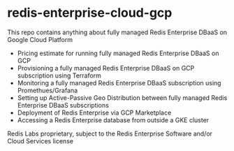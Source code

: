 # redis-enterprise-cloud-gcp

This repo contains anything about fully managed Redis Enterprise DBaaS on Google Cloud Platform

* Pricing estimate for running fully managed Redis Enterprise DBaaS on GCP
* Provisioning a fully managed Redis Enterprise DBaaS on GCP subscription using Terraform
* Monitoring a fully managed Redis Enterprise DBaaS subscription using Promethues/Grafana
* Setting up Active-Passive Geo Distribution between fully managed Redis Enterprise DBaaS subscriptions
* Deployment of Redis Enterprise via GCP Marketplace
* Accessing a Redis Enterprise database from outside a GKE cluster



Redis Labs proprietary, subject to the Redis Enterprise Software and/or Cloud Services license
